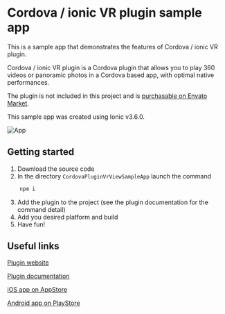 # Cordova / ionic VR plugin sample app #
This is a sample app that demonstrates the features of Cordova / ionic VR plugin.

Cordova / ionic VR plugin is a Cordova plugin that allows you to play 360 videos or panoramic photos in a Cordova based app, with optimal native performances.

The plugin is not included in this project and is [purchasable on Envato Market](https://codecanyon.net/item/cordova-ionic-vr-plugin-photo-360-video-360-player-with-cardboard/20392357).

This sample app was created using Ionic v3.6.0.

![App](https://cordovavrview.tangodev.it/dist/img/slide5.png)

## Getting started ##

1. Download the source code
2. In the directory `CordovaPluginVrViewSampleApp` launch the command
```sh
    npm i
```
3. Add the plugin to the project (see the plugin documentation for the command detail)
4. Add you desired platform and build
5. Have fun!

## Useful links ##

[Plugin website](https://cordovavrview.tangodev.it)

[Plugin documentation](https://cordovavrview.tangodev.it/docs.html)

[iOS app on AppStore](https://itunes.apple.com/us/app/cordova-ionic-vr-plugin-sample/id1273788778?mt=8)

[Android app on PlayStore](https://play.google.com/store/apps/details?id=it.tangodev.cordovapluginvrviewsampleapp&pcampaignid=MKT-Other-global-all-co-prtnr-py-PartBadge-Mar2515-1)


